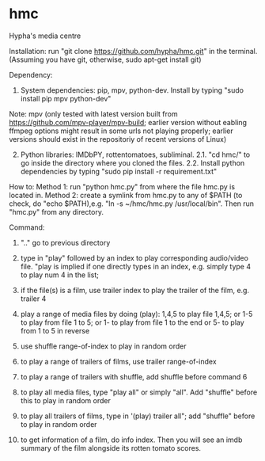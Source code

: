 # hmc
Hypha's media centre

Installation:
run "git clone https://github.com/hypha/hmc.git" in the terminal. (Assuming you have git, otherwise, sudo apt-get install git)

Dependency:
1. System dependencies: pip, mpv, python-dev.
Install by typing "sudo install pip mpv python-dev"

Note:  mpv (only tested with latest version built from https://github.com/mpv-player/mpv-build; earlier version without eabling ffmpeg options might result in some urls not playing properly; earlier versions should exist in the repositoriy of recent versions of Linux)

2. Python libraries: IMDbPY, rottentomatoes, subliminal.
2.1. "cd hmc/" to go inside the directory where you cloned the files. 
2.2. Install python dependencies by typing "sudo pip install -r requirement.txt" 


How to:
Method 1: run "python hmc.py" from where the file hmc.py is located in.
Method 2: create a symlink from hmc.py to any of $PATH (to check, do "echo $PATH),e.g. "ln -s ~/hmc/hmc.py /usr/local/bin". Then run "hmc.py" from any directory.

Command:

1. ".." go to previous directory

2. type in "play" followed by an index to play corresponding audio/video file. "play is implied if one directly types in an index, e.g. simply type 4 to play num 4 in the list; 

3. if the file(s) is a film, use trailer index to play the trailer of the film, e.g. trailer 4

4. play a range of media files by doing (play):
   1,4,5 to play file 1,4,5;
   or 1-5 to play from file 1 to 5; 
   or 1- to play from file 1 to the end 
   or 5- to play from 1 to 5 in reverse

5. use shuffle range-of-index to play in random order

6. to play a range of trailers of films, use trailer range-of-index

7. to play a range of trailers with shuffle, add shuffle before command 6

8. to play all media files, type "play all" or simply "all". Add "shuffle" before this to play in random order

9. to play all trailers of films, type in '(play) trailer all"; add "shuffle" before to play in random order

10. to get information of a film, do info index. Then you will see an imdb summary of the film alongside its rotten tomato scores.
